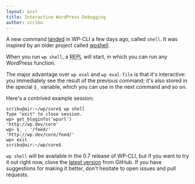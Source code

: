 ```yaml
---
layout: post
title: Interactive WordPress Debugging
author: scribu
---
```


A new command [landed](https://github.com/wp-cli/wp-cli/pull/89) in WP-CLI a few days ago, called `shell`. It was inspired by an older project called [wpshell](http://code.trac.wordpress.org/browser/wpshell).

When you run `wp shell`, a <acronym title="read-eval-print-loop">REPL</acronym> will start, in which you can run any WordPress function.

The major advantage over `wp eval` and `wp eval-file` is that it's interactive: you immediately see the result of the previous command; it's also stored in the special `$_` variable, which you can use in the next command and so on.

Here's a contrived example session:

	scribu@air:~/wp/core$ wp shell
	Type "exit" to close session.
	wp> get_bloginfo('wpurl')
	'http://wp.dev/core'
	wp> $_ . '/feed/'
	'http://wp.dev/core/feed/'
	wp> exit
	scribu@air:~/wp/core$

`wp shell` will be available in the 0.7 release of WP-CLI, but if you want to try it out right now, clone the [latest version](https://github.com/wp-cli/wp-cli) from GitHub. If you have suggestions for making it better, don't hesitate to open issues and pull requests.
